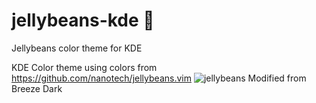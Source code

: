 # jellybeans-kde 🫘
Jellybeans color theme for KDE 

KDE Color theme using colors from https://github.com/nanotech/jellybeans.vim
![jellybeans](https://user-images.githubusercontent.com/45698918/182496711-9b563a5d-1db7-4e34-8661-353de9b99427.png)
Modified from Breeze Dark

